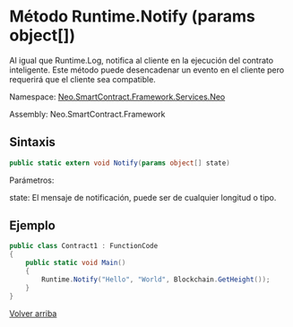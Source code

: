 # Método Runtime.Notify (params object[])

Al igual que Runtime.Log, notifica al cliente en la ejecución del contrato inteligente. Este método puede desencadenar un evento en el cliente pero requerirá que el cliente sea compatible.

Namespace: [Neo.SmartContract.Framework.Services.Neo](../../Neo.md)

Assembly: Neo.SmartContract.Framework

## Sintaxis

```c#
public static extern void Notify(params object[] state)
```

Parámetros:

state: El mensaje de notificación, puede ser de cualquier longitud o tipo.

## Ejemplo

```c#
public class Contract1 : FunctionCode
{
    public static void Main()
    {
        Runtime.Notify("Hello", "World", Blockchain.GetHeight());
    }
}
```



[Volver arriba](../Runtime.md)